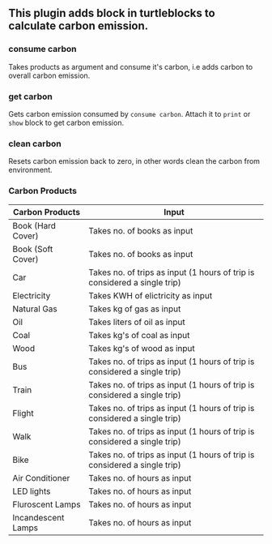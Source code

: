 ## This plugin adds block in turtleblocks to calculate carbon emission.

### consume carbon

Takes products as argument and consume it's carbon, i.e adds carbon to overall carbon emission.

### get carbon

Gets carbon emission consumed by `consume carbon`. Attach it to `print` or `show` block to get carbon emission.

### clean carbon

Resets carbon emission back to zero, in other words clean the carbon from environment.

### Carbon Products

| Carbon Products    | Input                                                                     |
| ----------------   | ------------------------------------------------------------------------- |
| Book (Hard Cover)  | Takes no. of books as input                                               |
| Book (Soft Cover)  | Takes no. of books as input                                               |
| Car                | Takes no. of trips as input (1 hours of trip is considered a single trip) |
| Electricity        | Takes KWH of elictricity as input                                         |
| Natural Gas        | Takes kg of gas as input                                                  |
| Oil                | Takes liters of oil as input                                              |
| Coal               | Takes kg's of coal as input                                               |
| Wood               | Takes kg's of wood as input                                               |
| Bus                | Takes no. of trips as input (1 hours of trip is considered a single trip) |
| Train              | Takes no. of trips as input (1 hours of trip is considered a single trip) |
| Flight             | Takes no. of trips as input (1 hours of trip is considered a single trip) |
| Walk               | Takes no. of trips as input (1 hours of trip is considered a single trip) |
| Bike               | Takes no. of trips as input (1 hours of trip is considered a single trip) |
| Air Conditioner    | Takes no. of hours as input                                               |
| LED lights         | Takes no. of hours as input                                               |
| Fluroscent Lamps   | Takes no. of hours as input                                               |
| Incandescent Lamps | Takes no. of hours as input                                               |
